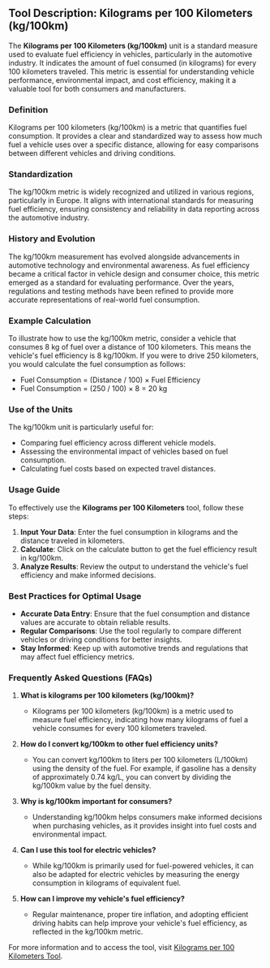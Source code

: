 ## Tool Description: Kilograms per 100 Kilometers (kg/100km)

The **Kilograms per 100 Kilometers (kg/100km)** unit is a standard measure used to evaluate fuel efficiency in vehicles, particularly in the automotive industry. It indicates the amount of fuel consumed (in kilograms) for every 100 kilometers traveled. This metric is essential for understanding vehicle performance, environmental impact, and cost efficiency, making it a valuable tool for both consumers and manufacturers.

### Definition

Kilograms per 100 kilometers (kg/100km) is a metric that quantifies fuel consumption. It provides a clear and standardized way to assess how much fuel a vehicle uses over a specific distance, allowing for easy comparisons between different vehicles and driving conditions.

### Standardization

The kg/100km metric is widely recognized and utilized in various regions, particularly in Europe. It aligns with international standards for measuring fuel efficiency, ensuring consistency and reliability in data reporting across the automotive industry.

### History and Evolution

The kg/100km measurement has evolved alongside advancements in automotive technology and environmental awareness. As fuel efficiency became a critical factor in vehicle design and consumer choice, this metric emerged as a standard for evaluating performance. Over the years, regulations and testing methods have been refined to provide more accurate representations of real-world fuel consumption.

### Example Calculation

To illustrate how to use the kg/100km metric, consider a vehicle that consumes 8 kg of fuel over a distance of 100 kilometers. This means the vehicle's fuel efficiency is 8 kg/100km. If you were to drive 250 kilometers, you would calculate the fuel consumption as follows:

- Fuel Consumption = (Distance / 100) × Fuel Efficiency
- Fuel Consumption = (250 / 100) × 8 = 20 kg

### Use of the Units

The kg/100km unit is particularly useful for:

- Comparing fuel efficiency across different vehicle models.
- Assessing the environmental impact of vehicles based on fuel consumption.
- Calculating fuel costs based on expected travel distances.

### Usage Guide

To effectively use the **Kilograms per 100 Kilometers** tool, follow these steps:

1. **Input Your Data**: Enter the fuel consumption in kilograms and the distance traveled in kilometers.
2. **Calculate**: Click on the calculate button to get the fuel efficiency result in kg/100km.
3. **Analyze Results**: Review the output to understand the vehicle's fuel efficiency and make informed decisions.

### Best Practices for Optimal Usage

- **Accurate Data Entry**: Ensure that the fuel consumption and distance values are accurate to obtain reliable results.
- **Regular Comparisons**: Use the tool regularly to compare different vehicles or driving conditions for better insights.
- **Stay Informed**: Keep up with automotive trends and regulations that may affect fuel efficiency metrics.

### Frequently Asked Questions (FAQs)

1. **What is kilograms per 100 kilometers (kg/100km)?**
   - Kilograms per 100 kilometers (kg/100km) is a metric used to measure fuel efficiency, indicating how many kilograms of fuel a vehicle consumes for every 100 kilometers traveled.

2. **How do I convert kg/100km to other fuel efficiency units?**
   - You can convert kg/100km to liters per 100 kilometers (L/100km) using the density of the fuel. For example, if gasoline has a density of approximately 0.74 kg/L, you can convert by dividing the kg/100km value by the fuel density.

3. **Why is kg/100km important for consumers?**
   - Understanding kg/100km helps consumers make informed decisions when purchasing vehicles, as it provides insight into fuel costs and environmental impact.

4. **Can I use this tool for electric vehicles?**
   - While kg/100km is primarily used for fuel-powered vehicles, it can also be adapted for electric vehicles by measuring the energy consumption in kilograms of equivalent fuel.

5. **How can I improve my vehicle's fuel efficiency?**
   - Regular maintenance, proper tire inflation, and adopting efficient driving habits can help improve your vehicle's fuel efficiency, as reflected in the kg/100km metric.

For more information and to access the tool, visit [Kilograms per 100 Kilometers Tool](https://www.inayam.co/unit-converter/fuel_efficiency_mass).